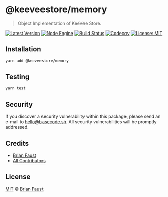 # @keeveestore/memory

> Object Implementation of KeeVee Store.

[![Latest Version](https://badgen.now.sh/npm/v/@keeveestore/memory)](https://www.npmjs.com/package/@keeveestore/memory)
[![Node Engine](https://badgen.now.sh/npm/node/@keeveestore/memory)](https://www.npmjs.com/package/@keeveestore/memory)
[![Build Status](https://badgen.now.sh/circleci/github/keeveestore/memory)](https://circleci.com/gh/keeveestore/memory)
[![Codecov](https://badgen.now.sh/codecov/c/github/keeveestore/memory)](https://codecov.io/gh/keeveestore/memory)
[![License: MIT](https://badgen.now.sh/badge/license/MIT/green)](https://opensource.org/licenses/MIT)

## Installation

```bash
yarn add @keeveestore/memory
```

## Testing

```bash
yarn test
```

## Security

If you discover a security vulnerability within this package, please send an e-mail to hello@basecode.sh. All security vulnerabilities will be promptly addressed.

## Credits

-   [Brian Faust](https://github.com/faustbrian)
-   [All Contributors](../../../../contributors)

## License

[MIT](LICENSE) © [Brian Faust](https://basecode.sh)
